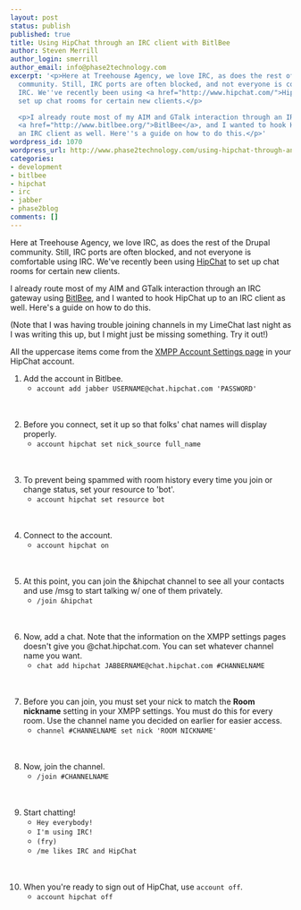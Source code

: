 ```yaml
---
layout: post
status: publish
published: true
title: Using HipChat through an IRC client with BitlBee
author: Steven Merrill
author_login: smerrill
author_email: info@phase2technology.com
excerpt: '<p>Here at Treehouse Agency, we love IRC, as does the rest of the Drupal
  community. Still, IRC ports are often blocked, and not everyone is comfortable using
  IRC. We''ve recently been using <a href="http://www.hipchat.com/">HipChat</a> to
  set up chat rooms for certain new clients.</p>

  <p>I already route most of my AIM and GTalk interaction through an IRC gateway using
  <a href="http://www.bitlbee.org/">BitlBee</a>, and I wanted to hook HipChat up to
  an IRC client as well. Here''s a guide on how to do this.</p>'
wordpress_id: 1070
wordpress_url: http://www.phase2technology.com/using-hipchat-through-an-irc-client-with-bitlbee/
categories:
- development
- bitlbee
- hipchat
- irc
- jabber
- phase2blog
comments: []
---
```

<p>Here at Treehouse Agency, we love IRC, as does the rest of the Drupal community. Still, IRC ports are often blocked, and not everyone is comfortable using IRC. We've recently been using <a href="http://www.hipchat.com/">HipChat</a> to set up chat rooms for certain new clients.</p></p>
<p>I already route most of my AIM and GTalk interaction through an IRC gateway using <a href="http://www.bitlbee.org/">BitlBee</a>, and I wanted to hook HipChat up to an IRC client as well. Here's a guide on how to do this.</p></p>
<p>(Note that I was having trouble joining channels in my LimeChat last night as I was writing this up, but I might just be missing something. Try it out!)</p></p>

<!--more-->

<p>All the uppercase items come from the <a href="https://www.hipchat.com/account/xmpp">XMPP Account Settings page</a> in your HipChat account.</p></p>
<ol>
<li>Add the account in Bitlbee.
<ul>
<li><code>account add jabber USERNAME@chat.hipchat.com 'PASSWORD'</code></li><br />
</ul><br />
</li></p>
<li>Before you connect, set it up so that folks' chat names will display properly.
<ul>
<li><code>account hipchat set nick_source full_name</code></li><br />
</ul><br />
</li></p>
<li>To prevent being spammed with room history every time you join or change status, set your resource to 'bot'.
<ul>
<li><code>account hipchat set resource bot</code></li><br />
</ul><br />
</li></p>
<li>Connect to the account.
<ul>
<li><code>account hipchat on</code></li><br />
</ul><br />
</li></p>
<li>At this point, you can join the &hipchat channel to see all your contacts and use /msg to start talking w/ one of them privately.
<ul>
<li><code>/join &hipchat</code></li><br />
</ul><br />
</li></p>
<li>Now, add a chat. Note that the information on the XMPP settings pages doesn't give you @chat.hipchat.com. You can set whatever channel name you want.
<ul>
<li><code>chat add hipchat JABBERNAME@chat.hipchat.com #CHANNELNAME</code></li><br />
</ul><br />
</li></p>
<li>Before you can join, you must set your nick to match the <strong>Room nickname</strong> setting in your XMPP settings. You must do this for every room. Use the channel name you decided on earlier for easier access.
<ul>
<li><code>channel #CHANNELNAME set nick 'ROOM NICKNAME'</code></li><br />
</ul><br />
</li></p>
<li>Now, join the channel.
<ul>
<li><code>/join #CHANNELNAME</code></li><br />
</ul><br />
</li></p>
<li>Start chatting!
<ul>
<li><code>Hey everybody!</code></li>
<li><code>I'm using IRC!</code></li>
<li><code>(fry)</code></li>
<li><code>/me likes IRC and HipChat</code></li><br />
</ul><br />
</li></p>
<li>When you're ready to sign out of HipChat, use <code>account off</code>.
<ul>
<li><code>account hipchat off</code></li><br />
</ul><br />
</li><br />
</ol></p>
